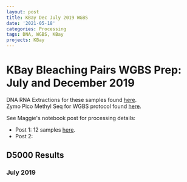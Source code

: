 ```yaml
---
layout: post
title: KBay Dec July 2019 WGBS
date: '2021-05-18'
categories: Processing
tags: DNA, WGBS, KBay
projects: KBay
---
```


# KBay Bleaching Pairs WGBS Prep: July and December 2019

DNA RNA Extractions for these samples found [here](https://github.com/emmastrand/EmmaStrand_Notebook/blob/master/_posts/2021-01-06-Kbay-Bleaching-2019-DNA-RNA-Extractions.md).  
Zymo Pico Methyl Seq for WGBS protocol found [here](https://meschedl.github.io/MESPutnam_Open_Lab_Notebook/WGBS-PMS-protocol/).

See Maggie's notebook post for processing details:  
- Post 1: 12 samples [here](https://github.com/meschedl/MESPutnam_Open_Lab_Notebook/blob/master/_posts/2021-05-10-Kbay-WGBS-1.md).  
- Post 2:

## D5000 Results

### July 2019

![]()

![]()

![]()

![]()

![]()

![]()

![]()

![]()
